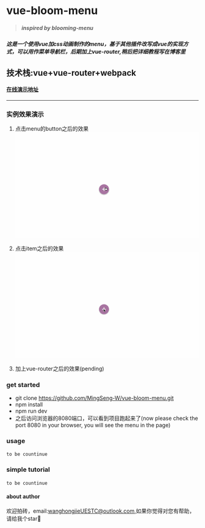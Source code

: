 # vue-bloom-menu
> ##### inspired by blooming-menu
##### 这是一个使用vue加css动画制作的menu，基于其他插件改写成vue的实现方式，可以用作菜单导航栏，后期加上vue-router,稍后把详细教程写在博客里


技术栈:vue+vue-router+webpack
-----

#### [在线演示地址](https://mingseng-w.github.io/vue-bloom-menu/)
----

### 实例效果演示

 1. 点击menu的button之后的效果
![菜单menu点击演示](./doc/img/menu.gif)

 2. 点击item之后的效果
![点击item之后的效果](./doc/img/item.gif)

 3. 加上vue-router之后的效果(pending)

### get started
* 	git clone https://github.com/MingSeng-W/vue-bloom-menu.git
*  npm install
*  npm run dev
*  之后访问浏览器的8080端口，可以看到项目跑起来了(now please check the port 8080 in your browser, you will see the menu in the page)

### usage
	to be countinue
### simple tutorial
	to be countinue
#### about author
欢迎拍砖，email:wanghongjieUESTC@outlook.com,如果你觉得对您有帮助，请给我个star🙂





